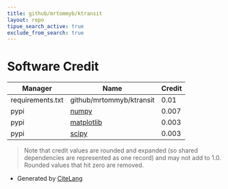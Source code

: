 ```yaml
---
title: github/mrtommyb/ktransit
layout: repo
tipue_search_active: true
exclude_from_search: true
---
```

# Software Credit

|Manager|Name|Credit|
|-------|----|------|
|requirements.txt|github/mrtommyb/ktransit|0.01|
|pypi|[numpy](https://www.numpy.org)|0.007|
|pypi|[matplotlib](https://matplotlib.org)|0.003|
|pypi|[scipy](https://www.scipy.org)|0.003|


> Note that credit values are rounded and expanded (so shared dependencies are represented as one record) and may not add to 1.0. Rounded values that hit zero are removed.


- Generated by [CiteLang](https://github.com/vsoch/citelang)
